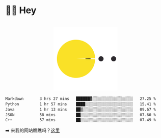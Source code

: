 
# 👋🏻 Hey
<div align="center">
	<br>
	<img src="https://raw.githubusercontent.com/Aniket965/Aniket965/master/pacman.svg?sanitize=true" width="200" height="200">
	<br>
</div>

<!--START_SECTION:waka-->

```txt
Markdown       3 hrs 27 mins   ██████▓░░░░░░░░░░░░░░░░░░   27.25 %
Python         1 hr 57 mins    ████░░░░░░░░░░░░░░░░░░░░░   15.41 %
Java           1 hr 13 mins    ██▒░░░░░░░░░░░░░░░░░░░░░░   09.67 %
JSON           58 mins         ██░░░░░░░░░░░░░░░░░░░░░░░   07.60 %
C++            57 mins         ██░░░░░░░░░░░░░░░░░░░░░░░   07.49 %
```

<!--END_SECTION:waka-->

 ➡️  来我的网站瞧瞧吗？[这里](https://www.shaolongfei.com)
